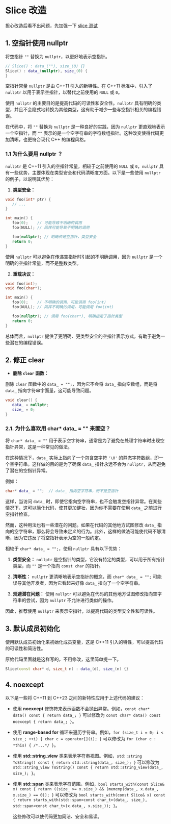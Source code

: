 # Slice 改造

担心改造后看不出问题，先加强一下 [slice 测试](https://github.com/weijiew/solardb/commit/f4eccec7499ec498bcc1977adbbadc049742c29b#diff-608d8de3fba954c50110b6d7386988f27295de845e9d7174e40095ba5efcf1bb)

## 1. 空指针使用 nullptr

将空指针 `""` 替换为 `nullptr`，以更好地表示空指针。

```cpp
// Slice() : data_(""), size_(0) {}
Slice() : data_(nullptr), size_(0) {
}
```

空指针常量 `nullptr` 是由 C++11 引入的新特性。在 C++11 标准中，引入了 `nullptr` 以用于表示空指针，以替代之前使用的 `NULL`
或 `0`。

使用 `nullptr` 的主要目的是提高代码的可读性和安全性。`nullptr` 具有明确的类型，并且不会隐式地转换为其他类型，这有助于减少一些与空指针相关的编程错误。

在代码中，将 `""` 替换为 `nullptr` 是一种良好的实践，因为 `nullptr` 更直观地表示一个空指针，而 `""`
表示的是一个空字符串的字符数组指针。这种改变使得代码更加清晰，也更符合现代 C++ 的编程风格。

### 1.1 为什么要用 nullptr ？

`nullptr` 是 C++11 引入的空指针常量，相较于之前使用的 `NULL` 或 `0`，`nullptr`
具有一些优势，主要体现在类型安全和代码清晰度方面。以下是一些使用 `nullptr` 的例子，以说明其优势：

1. **类型安全：**

```cpp
void foo(int* ptr) {
   // ...
}

int main() {
   foo(0);    // 可能导致不明确的调用
   foo(NULL); // 同样可能导致不明确的调用

   foo(nullptr); // 明确传递空指针，类型安全
   return 0;
}
```

使用 `nullptr` 可以避免在传递空指针时引起的不明确调用，因为 `nullptr` 是一个明确的空指针常量，而不是整数类型。

2. **重载决议：**

```cpp
void foo(int);
void foo(char*);

int main() {
   foo(0);    // 不明确的调用，可能调用 foo(int)
   foo(NULL); // 同样不明确的调用，可能调用 foo(int)

   foo(nullptr); // 调用 foo(char*), 明确指定了指针类型
   return 0;
}
```

总体而言，`nullptr` 提供了更明确、更类型安全的空指针表示方式，有助于避免一些潜在的编程错误。

## 2. 修正 clear

- **删除 `clear` 函数：**

删除 `clear` 函数中的 `data_ = "";`，因为它不会将 `data_` 指向空数组，而是将 `data_` 指向字符串字面量，这可能导致问题。

```cpp
void clear() {
   data_ = nullptr;
   size_ = 0;
}
```

### 2.1. 为什么喜欢用 char* data_ = "" 来置空？

将 `char* data_ = ""`
用于表示空字符串，通常是为了避免在处理字符串时出现空指针异常，这是一种常见的做法。

在这种情况下，`data_` 实际上指向了一个包含空字符 `'\0'` 的静态字符数组，即一个空字符串。这样做的目的是为了确保 `data_`
指针永远不会为 `nullptr`，从而避免了潜在的空指针异常。

例如：

```cpp
char* data_ = "";  // data_ 指向空字符串，而不是空指针
```

这样，当访问 `data_`
时，即使它指向空字符串，也不会触发空指针异常。在某些情况下，这可以简化代码，使其更加健壮，因为你不需要在使用 `data_`
之前进行空指针检查。

然而，这种用法也有一些潜在的问题。如果在代码的其他地方试图修改 `data_`
指向的空字符串，那么将会导致未定义的行为。此外，这样的做法可能使代码不够清晰，因为它违反了将空指针表示为空的一般约定。

相较于 `char* data_ = "";`，使用 `nullptr` 具有以下优势：

1. **类型安全：** `nullptr` 是空指针的类型，它没有特定的类型，可以用于所有指针类型，而 `""` 是一个指向 `const char` 的指针。

2. **清晰性：** `nullptr` 更清晰地表示空指针的概念，而 `char* data_ = "";` 可能误导其他开发者，因为它看起来好像 `data_`
   指向了一个空字符串。

3. **规避潜在问题：** 使用 `nullptr` 可以避免在代码的其他地方试图修改指向空字符串的尝试，因为 `nullptr` 不允许进行类似的操作。

因此，推荐使用 `nullptr` 来表示空指针，以提高代码的类型安全性和可读性。

## 3. 默认成员初始化

使用默认成员初始化来初始化成员变量，这是 C++11 引入的特性，可以提高代码的可读性和简洁性。

原始代码里面就是这样写的，不用修改，这里简单提一下。

```cpp
Slice(const char* d, size_t n) : data_(d), size_(n) {}
```

## 4. noexcept

以下是一些将 C++11 到 C++23 之间的新特性应用于上述代码的建议：

* 使用 **noexcept** 修饰符来表示函数不会抛出异常。例如，`const char* data() const { return data_; }`
  可以修改为 `const char* data() const noexcept { return data_; }`。

* 使用 **range-based for** 循环来遍历字符串。例如，`for (size_t i = 0; i < size_; ++i) { char c = operator[](i); }`
  可以修改为 `for (char c : *this) { /*...*/ }`。

* 使用 **std::string_view** 类来表示字符串视图。例如，`std::string ToString() const { return std::string(data_, size_); }`
  可以修改为 `std::string_view ToString() const { return std::string_view(data_, size_); }`。

* 使用 **std::span<const char_t>**
  类来表示字符范围。例如，`bool starts_with(const Slice& x) const { return ((size_ >= x.size_) && (memcmp(data_, x.data_, x.size_) == 0)); }`
  可以修改为 `bool starts_with(const Slice& x) const { return starts_with(std::span<const char_t>(data_, size_), std::span<const char_t>(x.data_, x.size_)); }`。

  这些修改可以使代码更加简洁、安全和易读。
   
   
   